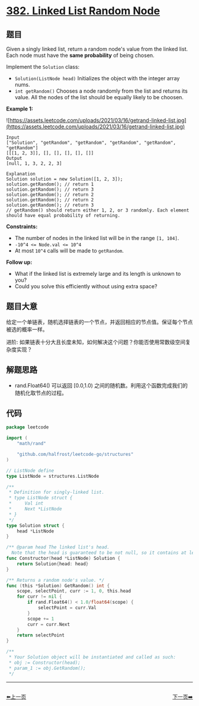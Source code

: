 # [382. Linked List Random Node](https://leetcode.com/problems/linked-list-random-node/)


## 题目

Given a singly linked list, return a random node's value from the linked list. Each node must have the **same probability** of being chosen.

Implement the `Solution` class:

- `Solution(ListNode head)` Initializes the object with the integer array nums.
- `int getRandom()` Chooses a node randomly from the list and returns its value. All the nodes of the list should be equally likely to be choosen.

**Example 1:**

![https://assets.leetcode.com/uploads/2021/03/16/getrand-linked-list.jpg](https://assets.leetcode.com/uploads/2021/03/16/getrand-linked-list.jpg)

```
Input
["Solution", "getRandom", "getRandom", "getRandom", "getRandom", "getRandom"]
[[[1, 2, 3]], [], [], [], [], []]
Output
[null, 1, 3, 2, 2, 3]

Explanation
Solution solution = new Solution([1, 2, 3]);
solution.getRandom(); // return 1
solution.getRandom(); // return 3
solution.getRandom(); // return 2
solution.getRandom(); // return 2
solution.getRandom(); // return 3
// getRandom() should return either 1, 2, or 3 randomly. Each element should have equal probability of returning.

```

**Constraints:**

- The number of nodes in the linked list will be in the range `[1, 104]`.
- `-10^4 <= Node.val <= 10^4`
- At most `10^4` calls will be made to `getRandom`.

**Follow up:**

- What if the linked list is extremely large and its length is unknown to you?
- Could you solve this efficiently without using extra space?

## 题目大意

给定一个单链表，随机选择链表的一个节点，并返回相应的节点值。保证每个节点被选的概率一样。

进阶: 如果链表十分大且长度未知，如何解决这个问题？你能否使用常数级空间复杂度实现？

## 解题思路

- rand.Float64() 可以返回 [0.0,1.0) 之间的随机数。利用这个函数完成我们的随机化取节点的过程。

## 代码

```go
package leetcode

import (
	"math/rand"

	"github.com/halfrost/leetcode-go/structures"
)

// ListNode define
type ListNode = structures.ListNode

/**
 * Definition for singly-linked list.
 * type ListNode struct {
 *     Val int
 *     Next *ListNode
 * }
 */
type Solution struct {
	head *ListNode
}

/** @param head The linked list's head.
  Note that the head is guaranteed to be not null, so it contains at least one node. */
func Constructor(head *ListNode) Solution {
	return Solution{head: head}
}

/** Returns a random node's value. */
func (this *Solution) GetRandom() int {
	scope, selectPoint, curr := 1, 0, this.head
	for curr != nil {
		if rand.Float64() < 1.0/float64(scope) {
			selectPoint = curr.Val
		}
		scope += 1
		curr = curr.Next
	}
	return selectPoint
}

/**
 * Your Solution object will be instantiated and called as such:
 * obj := Constructor(head);
 * param_1 := obj.GetRandom();
 */
```


----------------------------------------------
<div style="display: flex;justify-content: space-between;align-items: center;">
<p><a href="https://books.halfrost.com/leetcode/ChapterFour/0300~0399/0378.Kth-Smallest-Element-in-a-Sorted-Matrix/">⬅️上一页</a></p>
<p><a href="https://books.halfrost.com/leetcode/ChapterFour/0300~0399/0383.Ransom-Note/">下一页➡️</a></p>
</div>
